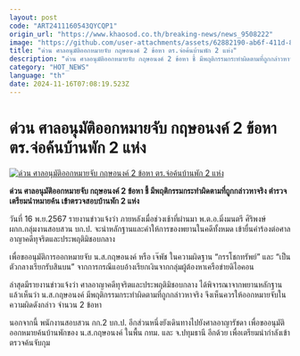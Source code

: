 ```yaml
---
layout: post
code: "ART2411160543QYCQP1"
origin_url: "https://www.khaosod.co.th/breaking-news/news_9508222"
image: "https://github.com/user-attachments/assets/62882190-ab6f-411d-8f89-66f9572f9579"
title: "ด่วน ศาลอนุมัติออกหมายจับ กฤษอนงค์ 2 ข้อหา ตร.จ่อค้นบ้านพัก 2 แห่ง"
description: "ด่วน ศาลอนุมัติออกหมายจับ กฤษอนงค์ 2 ข้อหา ชี้ มีพฤติกรรมกระทำผิดตามที่ถูกกล่าวหาจริง ตำรวจเตรียมนำหมายค้น เข้าตรวจสอบบ้านพัก 2 แห่ง"
category: "HOT_NEWS"
language: "th"
date: 2024-11-16T07:08:19.523Z
---
```


# ด่วน ศาลอนุมัติออกหมายจับ กฤษอนงค์ 2 ข้อหา ตร.จ่อค้นบ้านพัก 2 แห่ง

[![ด่วน ศาลอนุมัติออกหมายจับ กฤษอนงค์ 2 ข้อหา ตร.จ่อค้นบ้านพัก 2 แห่ง](https://www.khaosod.co.th/wpapp/uploads/2024/11/kon1.jpg "ด่วน ศาลอนุมัติออกหมายจับ กฤษอนงค์ 2 ข้อหา ตร.จ่อค้นบ้านพัก 2 แห่ง")](https://www.khaosod.co.th/wpapp/uploads/2024/11/kon1.jpg)

**ด่วน ศาลอนุมัติออกหมายจับ กฤษอนงค์ 2 ข้อหา ชี้ มีพฤติกรรมกระทำผิดตามที่ถูกกล่าวหาจริง ตำรวจเตรียมนำหมายค้น เข้าตรวจสอบบ้านพัก 2 แห่ง**

วันที่ 16 พ.ย.2567 รายงานข่าวแจ้งว่า ภายหลังเมื่อช่วงเช้าที่ผ่านมา พ.ต.อ.มิ่งมนตรี ศิริพงษ์ ผกก.กลุ่มงานสอบสวน บก.ป. จะนำหลักฐานและคำให้การของพยานในคดีทั้งหมด เข้ายื่นคำร้องต่อศาลอาญาคดีทุจริตและประพฤติมิชอบกลาง

เพื่อขออนุมัติการออกหมายจับ น.ส.กฤษอนงค์ หรือ เจ๊พัช ในความผิดฐาน “กรรโชกทรัพย์” และ “เป็นตัวกลางเรียกรับสินบน” จากการกรณีแอบอ้างเรียกเงินจากกลุ่มผู้ต้องหาเครือข่ายดิไอคอน

ล่าสุดมีรายงานข่าวแจ้งว่า ศาลอาญาคดีทุจริตและประพฤติมิชอบกลาง ได้พิจารณาจากพยานหลักฐานแล้วเห็นว่า น.ส.กฤษอนงค์ มีพฤติกรรมกระทำผิดตามที่ถูกกล่าวหาจริง จึงเห็นควรให้ออกหมายจับในความผิดดังกล่าว จำนวน 2 ข้อหา

นอกจากนี้ พนักงานสอบสวน กก.2 บก.ป. อีกส่วนหนึ่งยังเดินทางไปยังศาลอาญารัชดา เพื่อขออนุมัติออกหมายค้นบ้านพักของ น.ส.กฤษอนงค์ ในพื้น กทม. และ จ.ปทุมธานี อีกด้วย เพื่อเตรียมนำกำลังเข้าตรวจค้นจับกุม